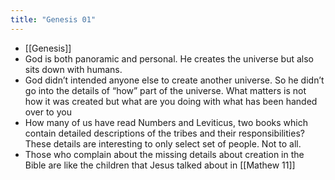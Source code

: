 ```yaml
---
title: "Genesis 01"
---
```

- [[Genesis]]
- God is both panoramic and personal. He creates the universe but also sits down with humans.
- God didn’t intended anyone else to create another universe. So he didn’t go into the details of “how” part of the universe. What matters is not how it was created but what are you doing with what has been handed over to you
- How many of us have read Numbers and Leviticus, two books which contain detailed descriptions of the tribes and their responsibilities? These details are interesting to only select set of people. Not to all.
- Those who complain about the missing details about creation in the Bible are like the children that Jesus talked about in [[Mathew 11]]